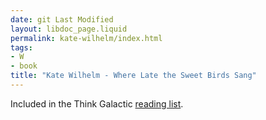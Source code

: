 ```yaml
---
date: git Last Modified
layout: libdoc_page.liquid
permalink: kate-wilhelm/index.html
tags:
- W
- book
title: "Kate Wilhelm - Where Late the Sweet Birds Sang"
---
```


Included in the Think Galactic <a href="http://thinkgalactic.org/reading-lists/by-author/">reading list</a>.
